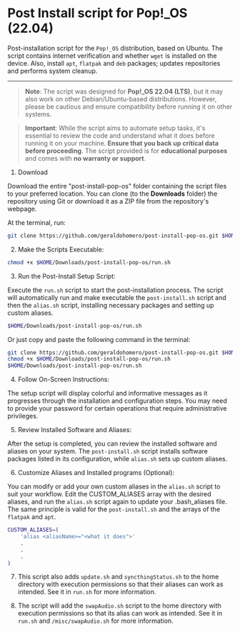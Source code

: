 # Post Install script for Pop!_OS (22.04)

Post-installation script for the `Pop!_OS` distribution, based on Ubuntu. The script contains internet verification and whether `wget` is installed on the device. Also, install `apt`, `flatpak` and `deb` packages; updates repositories and performs system cleanup.

***

>**Note**: The script was designed for **Pop!_OS 22.04 (LTS)**, but it may also work on other Debian/Ubuntu-based distributions. However, please be cautious and ensure compatibility before running it on other systems.

>**Important**: While the script aims to automate setup tasks, it's essential to review the code and understand what it does before running it on your machine. **Ensure that you back up critical data before proceeding**. The script provided is for **educational purposes** and comes with **no warranty or support**.

1. Download

Download the entire "post-install-pop-os" folder containing the script files to your preferred location. You can clone (to the **Downloads** folder) the repository using Git or download it as a ZIP file from the repository's webpage.

At the terminal, run:

```bash
git clone https://github.com/geraldohomero/post-install-pop-os.git $HOME/Downloads
```

2. Make the Scripts Executable:

```bash
chmod +x $HOME/Downloads/post-install-pop-os/run.sh
```

3. Run the Post-Install Setup Script:

Execute the `run.sh` script to start the post-installation process. The script will automatically run and make executable the `post-install.sh` script and then the `alias.sh` script, installing necessary packages and setting up custom aliases.

```bash
$HOME/Downloads/post-install-pop-os/run.sh
```

Or just copy and paste the following command in the terminal:

```bash
git clone https://github.com/geraldohomero/post-install-pop-os.git $HOME/Downloads
chmod +x $HOME/Downloads/post-install-pop-os/run.sh
$HOME/Downloads/post-install-pop-os/run.sh
```

4. Follow On-Screen Instructions:

The setup script will display colorful and informative messages as it progresses through the installation and configuration steps. You may need to provide your password for certain operations that require administrative privileges.

5. Review Installed Software and Aliases:

After the setup is completed, you can review the installed software and aliases on your system. The `post-install.sh` script installs software packages listed in its configuration, while `alias.sh` sets up custom aliases.

6. Customize Aliases and Installed programs (Optional):

You can modify or add your own custom aliases in the `alias.sh` script to suit your workflow. Edit the CUSTOM_ALIASES array with the desired aliases, and run the `alias.sh` script again to update your .bash_aliases file. The same principle is valid for the `post-install.sh` and the arrays of the `flatpak` and `apt`. 

```bash
CUSTOM_ALIASES=(
    'alias <aliasName>="<what it does">'
    .
    .
    .
)
```
7. This script also adds `update.sh` and `syncthingStatus.sh` to the home directory with execution permissions so that their aliases can work as intended. See it in `run.sh` for more information.

8. The script will add the `swapAudio.sh` script to the home directory with execution permissions so that its alias can work as intended. See it in `run.sh` and `/misc/swapAudio.sh` for more information.

